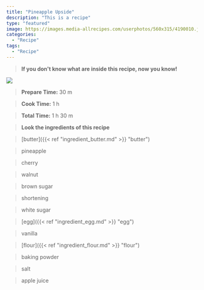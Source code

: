 ```yaml
---
title: "Pineapple Upside"
description: "This is a recipe"
type: "featured"
image: https://images.media-allrecipes.com/userphotos/560x315/4190010.jpg
categories: 
  - "Recipe"
tags: 
  - "Recipe"
---
```



>**If you don't know what are inside this recipe, now you know!**

![](../images/Recipes-Banner.jpg)
> **Prepare Time:** 30 m


> **Cook Time:** 1 h


> **Total Time:** 1 h 30 m

> **Look the ingredients of this recipe**

> [butter]({{< ref "ingredient_butter.md" >}} "butter")

> pineapple

> cherry

> walnut

> brown sugar

> shortening

> white sugar

> [egg]({{< ref "ingredient_egg.md" >}} "egg")

> vanilla

> [flour]({{< ref "ingredient_flour.md" >}} "flour")

> baking powder

> salt

> apple juice


